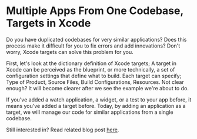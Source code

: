 # Multiple Apps From One Codebase, Targets in Xcode

Do you have duplicated codebases for very similar applications? Does this process make it difficult for you to fix errors and add innovations? 
Don't worry, Xcode targets can solve this problem for you.

First, let's look at the dictionary definition of Xcode targets; A target in Xcode can be perceived as the blueprint, or more technically, a set of configuration settings that define what to build. 
Each target can specify; Type of Product, Source Files, Build Configurations, Resources. 
Not clear enough? It will become clearer after we see the example we're about to do.

If you've added a watch application, a widget, or a test to your app before, it means you've added a target before. 
Today, by adding an application as a target, we will manage our code for similar applications from a single codebase.

Still interested in? Read related blog post [here](https://medium.com/@emirhankarahan).
